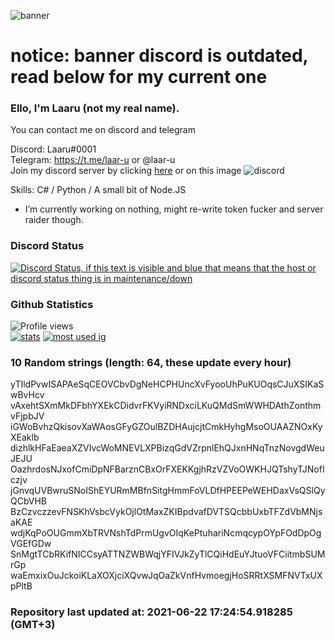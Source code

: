 
![banner](https://raw.githubusercontent.com/stop-bark/stop-bark/master/banner4.png)
# notice: banner discord is outdated, read below for my current one


### Ello, I'm Laaru (not my real name).

You can contact me on discord and telegram  

Discord: Laaru#0001  
Telegram: https://t.me/laar-u or @laar-u  
Join my discord server by clicking [here](https://discord.gg/invite/monk) or on this image ![discord](https://discord.com/api/guilds/848458923136122901/embed.png)

Skills: C# / Python / A small bit of Node.JS  

- I’m currently working on nothing, might re-write token fucker and server raider though.

### Discord Status
[![Discord Status, if this text is visible and blue that means that the host or discord status thing is in maintenance/down](https://discord.c99.nl/widget/theme-4/739824148267925565.png)](https://discord.c99.nl/)

### Github Statistics
![Profile views](https://komarev.com/ghpvc/?username=Laar-u) <br> [![stats](https://github-readme-stats.vercel.app/api?username=Laar-u&show_icons=true&theme=synthwave)](https://github.com/anuraghazra/github-readme-stats) [![most used ig](https://github-readme-stats.vercel.app/api/top-langs/?username=Laar-u&layout=compact&theme=synthwave&show_icons=true&langs_count=10)]((https://github.com/anuraghazra/github-readme-stats))

### 10 Random strings (length: 64, these update every hour)
yTIldPvwISAPAeSqCEOVCbvDgNeHCPHUncXvFyooUhPuKUOqsCJuXSIKaSwBvHcv
vAxehtSXmMkDFbhYXEkCDidvrFKVyiRNDxciLKuQMdSmWWHDAthZonthmvFjpbJV
iGWoBvhzQkisovXaWAosGFyGZOulBZDHAujcjtCmkHyhgMsoOUAAZNOxKyXEaklb
dizhlkHFaEaeaXZVIvcWoMNEVLXPBizqGdVZrpnlEhQJxnHNqTnzNovgdWeuJEJU
OazhrdosNJxofCmiDpNFBarznCBxOrFXEKKgjhRzVZVoOWKHJQTshyTJNofIczjv
jGnvqUVBwruSNoIShEYURmMBfnSitgHmmFoVLDfHPEEPeWEHDaxVsQSlQyQCbVHB
BzCzvczzevFNSKhVsbcVykOjlOtMaxZKIBpdvafDVTSQcbbUxbTFZdVbMNjsaKAE
wdjKqPoOUGmmXbTRVNshTdPrmUgvOIqKePtuhariNcmqcypOYpFOdDpOgVGEfGDw
SnMgtTCbRKifNICCsyATTNZWBWqjYFIVJkZyTlCQiHdEuYJtuoVFCiitmbSUMrGp
waEmxixOuJckoiKLaXOXjciXQvwJqOaZkVnfHvmoegjHoSRRtXSMFNVTxUXpPltB

### Repository last updated at: 2021-06-22 17:24:54.918285 (GMT+3)
